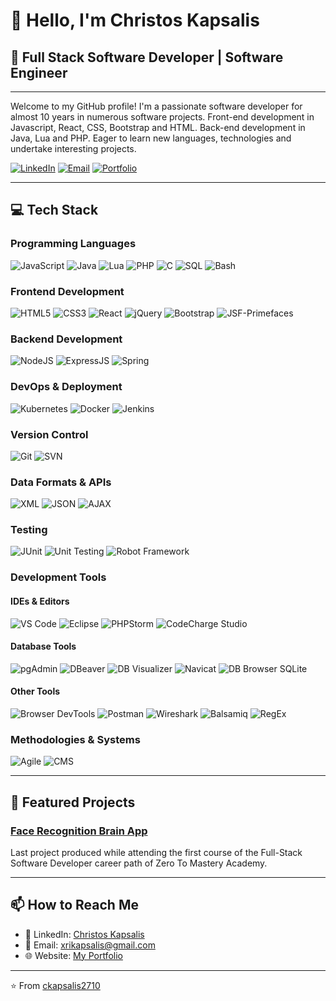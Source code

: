 👋 Hello, I'm Christos Kapsalis
==================================

## 🚀 Full Stack Software Developer | Software Engineer
-----------------------------

Welcome to my GitHub profile! I'm a passionate software developer for almost 10 years in numerous software projects. Front-end development in Javascript, React, CSS, Bootstrap and HTML. Back-end development in Java, Lua and PHP. Eager to learn new languages, technologies and undertake interesting projects.

[![LinkedIn](https://img.shields.io/badge/LinkedIn-0077B5?style=for-the-badge&logo=linkedin&logoColor=white)](https://linkedin.com/in/christos-kapsalis-lin/)
[![Email](https://img.shields.io/badge/Email-D14836?style=for-the-badge&logo=gmail&logoColor=white)](mailto:xrikapsalis@gmail.com)
[![Portfolio](https://img.shields.io/badge/Portfolio-000000?style=for-the-badge&logo=About.me&logoColor=white)](https://ckapsalis2710.github.io/portfolio/)

---

## 💻 Tech Stack

### Programming Languages
![JavaScript](https://img.shields.io/badge/JavaScript-F7DF1E?style=for-the-badge&logo=javascript&logoColor=black)
![Java](https://img.shields.io/badge/Java-ED8B00?style=for-the-badge&logo=openjdk&logoColor=white)
![Lua](https://img.shields.io/badge/Lua-2C2D72?style=for-the-badge&logo=lua&logoColor=white)
![PHP](https://img.shields.io/badge/PHP-777BB4?style=for-the-badge&logo=php&logoColor=white)
![C](https://img.shields.io/badge/C-00599C?style=for-the-badge&logo=c&logoColor=white)
![SQL](https://img.shields.io/badge/SQL-4479A1?style=for-the-badge&logo=postgresql&logoColor=white)
![Bash](https://img.shields.io/badge/Bash-4EAA25?style=for-the-badge&logo=gnu-bash&logoColor=white)

### Frontend Development
![HTML5](https://img.shields.io/badge/HTML5-E34F26?style=for-the-badge&logo=html5&logoColor=white)
![CSS3](https://img.shields.io/badge/CSS3-1572B6?style=for-the-badge&logo=css3&logoColor=white)
![React](https://img.shields.io/badge/React-20232A?style=for-the-badge&logo=react&logoColor=61DAFB)
![jQuery](https://img.shields.io/badge/jQuery-0769AD?style=for-the-badge&logo=jquery&logoColor=white)
![Bootstrap](https://img.shields.io/badge/Bootstrap-7952B3?style=for-the-badge&logo=bootstrap&logoColor=white)
![JSF-Primefaces](https://img.shields.io/badge/JSF--Primefaces-007396?style=for-the-badge&logo=java&logoColor=white)

### Backend Development
![NodeJS](https://img.shields.io/badge/Node.js-339933?style=for-the-badge&logo=nodedotjs&logoColor=white)
![ExpressJS](https://img.shields.io/badge/Express.js-000000?style=for-the-badge&logo=express&logoColor=white)
![Spring](https://img.shields.io/badge/Spring-6DB33F?style=for-the-badge&logo=spring&logoColor=white)

### DevOps & Deployment
![Kubernetes](https://img.shields.io/badge/Kubernetes-326CE5?style=for-the-badge&logo=kubernetes&logoColor=white)
![Docker](https://img.shields.io/badge/Docker-2496ED?style=for-the-badge&logo=docker&logoColor=white)
![Jenkins](https://img.shields.io/badge/Jenkins-D24939?style=for-the-badge&logo=jenkins&logoColor=white)

### Version Control
![Git](https://img.shields.io/badge/Git-F05032?style=for-the-badge&logo=git&logoColor=white)
![SVN](https://img.shields.io/badge/SVN-809CC9?style=for-the-badge&logo=subversion&logoColor=white)

### Data Formats & APIs
![XML](https://img.shields.io/badge/XML-0C54C2?style=for-the-badge&logo=xml&logoColor=white)
![JSON](https://img.shields.io/badge/JSON-000000?style=for-the-badge&logo=json&logoColor=white)
![AJAX](https://img.shields.io/badge/AJAX-0769AD?style=for-the-badge&logo=javascript&logoColor=white)

### Testing
![JUnit](https://img.shields.io/badge/JUnit-25A162?style=for-the-badge&logo=junit5&logoColor=white)
![Unit Testing](https://img.shields.io/badge/Unit_Testing-3776AB?style=for-the-badge&logo=checkmarx&logoColor=white)
![Robot Framework](https://img.shields.io/badge/Robot_Framework-00B0D8?style=for-the-badge&logo=robot-framework&logoColor=white)

### Development Tools

#### IDEs & Editors
![VS Code](https://img.shields.io/badge/VS_Code-007ACC?style=for-the-badge&logo=visual-studio-code&logoColor=white)
![Eclipse](https://img.shields.io/badge/Eclipse-2C2255?style=for-the-badge&logo=eclipse&logoColor=white)
![PHPStorm](https://img.shields.io/badge/PHPStorm-000000?style=for-the-badge&logo=phpstorm&logoColor=white)
![CodeCharge Studio](https://img.shields.io/badge/CodeCharge_Studio-512BD4?style=for-the-badge&logo=code&logoColor=white)

#### Database Tools
![pgAdmin](https://img.shields.io/badge/pgAdmin-336791?style=for-the-badge&logo=postgresql&logoColor=white)
![DBeaver](https://img.shields.io/badge/DBeaver-4D4D4D?style=for-the-badge&logo=dbeaver&logoColor=white)
![DB Visualizer](https://img.shields.io/badge/DB_Visualizer-FF6600?style=for-the-badge&logo=databricks&logoColor=white)
![Navicat](https://img.shields.io/badge/Navicat-FF9900?style=for-the-badge&logo=navicat&logoColor=white)
![DB Browser SQLite](https://img.shields.io/badge/DB_Browser_SQLite-003B57?style=for-the-badge&logo=sqlite&logoColor=white)

#### Other Tools
![Browser DevTools](https://img.shields.io/badge/Browser_DevTools-4285F4?style=for-the-badge&logo=googlechrome&logoColor=white)
![Postman](https://img.shields.io/badge/Postman-FF6C37?style=for-the-badge&logo=postman&logoColor=white)
![Wireshark](https://img.shields.io/badge/Wireshark-1679A7?style=for-the-badge&logo=wireshark&logoColor=white)
![Balsamiq](https://img.shields.io/badge/Balsamiq-CC0000?style=for-the-badge&logo=balsamiq&logoColor=white)
![RegEx](https://img.shields.io/badge/Regular_Expressions-2F6690?style=for-the-badge&logo=regex&logoColor=white)

### Methodologies & Systems
![Agile](https://img.shields.io/badge/Agile-2496ED?style=for-the-badge&logo=agile&logoColor=white)
![CMS](https://img.shields.io/badge/CMS-8BC34A?style=for-the-badge&logo=wordpress&logoColor=white)

---

## 🌟 Featured Projects

### [Face Recognition Brain App](http://face-recognition-brain-lldi.onrender.com/)

Last project produced while attending the first course of the Full-Stack Software Developer career path of Zero To Mastery Academy. 

---

## 📫 How to Reach Me

- 💼 LinkedIn: [Christos Kapsalis](https://linkedin.com/in/christos-kapsalis-lin/)
- 📧 Email: xrikapsalis@gmail.com
- 🌐 Website: [My Portfolio](https://ckapsalis2710.github.io/portfolio/)

---

⭐️ From [ckapsalis2710](https://github.com/ckapsalis2710)
